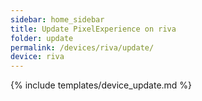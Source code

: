 ```yaml
---
sidebar: home_sidebar
title: Update PixelExperience on riva
folder: update
permalink: /devices/riva/update/
device: riva
---
```

{% include templates/device_update.md %}
